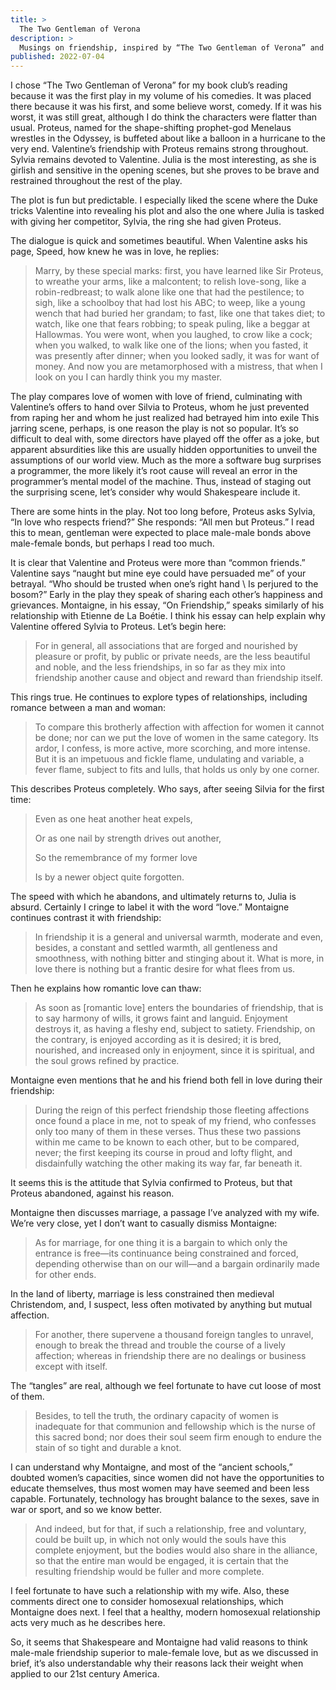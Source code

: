 ```yaml
---
title: >
  The Two Gentleman of Verona
description: >
  Musings on friendship, inspired by “The Two Gentleman of Verona” and Montaigne’s essay, “On Friendship”
published: 2022-07-04
---
```


I chose “The Two Gentleman of Verona” for my book club’s reading because it was the first play in my volume of his comedies. It was placed there because it was his first, and some believe worst, comedy. If it was his worst, it was still great, although I do think the characters were flatter than usual. Proteus, named for the shape-shifting prophet-god Menelaus wrestles in the Odyssey, is buffeted about like a balloon in a hurricane to the very end. Valentine’s friendship with Proteus remains strong throughout. Sylvia remains devoted to Valentine. Julia is the most interesting, as she is girlish and sensitive in the opening scenes, but she proves to be brave and restrained throughout the rest of the play.

The plot is fun but predictable. I especially liked the scene where the Duke tricks Valentine into revealing his plot and also the one where Julia is tasked with giving her competitor, Sylvia, the ring she had given Proteus.

The dialogue is quick and sometimes beautiful. When Valentine asks his page, Speed, how knew he was in love, he replies:

<blockquote>
<p>Marry, by these special marks: first, you have learned like Sir Proteus, to wreathe your arms, like a malcontent; to relish love-song, like a robin-redbreast; to walk alone like one that had the pestilence; to sigh, like a schoolboy that had lost his ABC; to weep, like a young wench that had buried her grandam; to fast, like one that takes diet; to watch, like one that fears robbing; to speak puling, like a beggar at Hallowmas. You were wont, when you laughed, to crow like a cock; when you walked, to walk like one of the lions; when you fasted, it was presently after dinner; when you looked sadly, it was for want of money. And now you are metamorphosed with a mistress, that when I look on you I can hardly think you my master.</p>
</blockquote>

The play compares love of women with love of friend, culminating with Valentine’s offers to hand over Silvia to Proteus, whom he just prevented from raping her and whom he just realized had betrayed him into exile This jarring scene, perhaps, is one reason the play is not so popular. It’s so difficult to deal with, some directors have played off the offer as a joke, but apparent absurdities like this are usually hidden opportunities to unveil the assumptions of our world view. Much as the more a software bug surprises a programmer, the more likely it’s root cause will reveal an error in the programmer’s mental model of the machine. Thus, instead of staging out the surprising scene, let’s consider why would Shakespeare include it.

There are some hints in the play. Not too long before, Proteus asks Sylvia, “In love who respects friend?” She responds: “All men but Proteus.” I read this to mean, gentleman were expected to place male-male bonds above male-female bonds, but perhaps I read too much.

It is clear that Valentine and Proteus were more than “common friends.” Valentine says “naught but mine eye could have persuaded me” of your betrayal. “Who should be trusted when one’s right hand \ Is perjured to the bosom?” Early in the play they speak of sharing each other’s happiness and grievances. Montaigne, in his essay, “On Friendship,” speaks similarly of his relationship with Etienne de La Boétie. I think his essay can help explain why Valentine offered Sylvia to Proteus. Let’s begin here:

<blockquote>
<p>For in general, all associations that are forged and nourished by pleasure or profit, by public or private needs, are the less beautiful and noble, and the less friendships, in so far as they mix into friendship another cause and object and reward than friendship itself.</p>
</blockquote>

This rings true. He continues to explore types of relationships, including romance between a man and woman:

<blockquote>
<p>To compare this brotherly affection with affection for women it cannot be done; nor can we put the love of women in the same category. Its ardor, I confess, is more active, more scorching, and more intense. But it is an impetuous and fickle flame, undulating and variable, a fever flame, subject to fits and lulls, that holds us only by one corner.</p>
</blockquote>

This describes Proteus completely. Who says, after seeing Silvia for the first time:

<blockquote>
<p>Even as one heat another heat expels,</p>
<p>Or as one nail by strength drives out another,</p>
<p>So the remembrance of my former love</p>
<p>Is by a newer object quite forgotten.</p>
</blockquote>

The speed with which he abandons, and ultimately returns to, Julia is absurd. Certainly I cringe to label it with the word “love.” Montaigne continues contrast it with friendship:

<blockquote>
<p>In friendship it is a general and universal warmth, moderate and even, besides, a constant and settled warmth, all gentleness and smoothness, with nothing bitter and stinging about it. What is more, in love there is nothing but a frantic desire for what flees from us.</p>
</blockquote>

Then he explains how romantic love can thaw:

<blockquote>
<p>As soon as [romantic love] enters the boundaries of friendship, that is to say harmony of wills, it grows faint and languid. Enjoyment destroys it, as having a fleshy end, subject to satiety. Friendship, on the contrary, is enjoyed according as it is desired; it is bred, nourished, and increased only in enjoyment, since it is spiritual, and the soul grows refined by practice.</p>
</blockquote>

Montaigne even mentions that he and his friend both fell in love during their friendship:

<blockquote>
<p>During the reign of this perfect friendship those fleeting affections once found a place in me, not to speak of my friend, who confesses only too many of them in these verses. Thus these two passions within me came to be known to each other, but to be compared, never; the first keeping its course in proud and lofty flight, and disdainfully watching the other making its way far, far beneath it.</p>
</blockquote>

It seems this is the attitude that Sylvia confirmed to Proteus, but that Proteus abandoned, against his reason.

Montaigne then discusses marriage, a passage I’ve analyzed with my wife. We’re very close, yet I don’t want to casually dismiss Montaigne:

<blockquote>
<p>As for marriage, for one thing it is a bargain to which only the entrance is free—its continuance being constrained and forced, depending otherwise than on our will—and a bargain ordinarily made for other ends.</p>
</blockquote>

In the land of liberty, marriage is less constrained then medieval Christendom, and, I suspect, less often motivated by anything but mutual affection.

<blockquote>
<p>For another, there supervene a thousand foreign tangles to unravel, enough to break the thread and trouble the course of a lively affection; whereas in friendship there are no dealings or business except with itself.</p>
</blockquote>

The “tangles” are real, although we feel fortunate to have cut loose of most of them.

<blockquote>
<p>Besides, to tell the truth, the ordinary capacity of women is inadequate for that communion and fellowship which is the nurse of this sacred bond; nor does their soul seem firm enough to endure the stain of so tight and durable a knot.</p>
</blockquote>

I can understand why Montaigne, and most of the “ancient schools,” doubted women’s capacities, since women did not have the opportunities to educate themselves, thus most women may have seemed and been less capable. Fortunately, technology has brought balance to the sexes, save in war or sport, and so we know better.

<blockquote>
<p>And indeed, but for that, if such a relationship, free and voluntary, could be built up, in which not only would the souls have this complete enjoyment, but the bodies would also share in the alliance, so that the entire man would be engaged, it is certain that the resulting friendship would be fuller and more complete.</p>
</blockquote>

I feel fortunate to have such a relationship with my wife. Also, these comments direct one to consider homosexual relationships, which Montaigne does next. I feel that a healthy, modern homosexual relationship acts very much as he describes here.

So, it seems that Shakespeare and Montaigne had valid reasons to think male-male friendship superior to male-female love, but as we discussed in brief, it’s also understandable why their reasons lack their weight when applied to our 21st century America.
